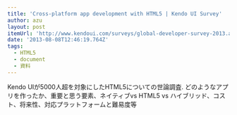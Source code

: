 ```yaml
---
title: 'Cross-platform app development with HTML5 | Kendo UI Survey'
author: azu
layout: post
itemUrl: 'http://www.kendoui.com/surveys/global-developer-survey-2013.aspx'
date: '2013-08-08T12:46:19.764Z'
tags:
  - HTML5
  - document
  - 資料
---
```

Kendo UIが5000人超を対象にしたHTML5についての世論調査.
どのようなアプリを作ったか、重要と思う要素、ネイティブvs HTML5 vs ハイブリッド、コスト、将来性、対応プラットフォームと難易度等

